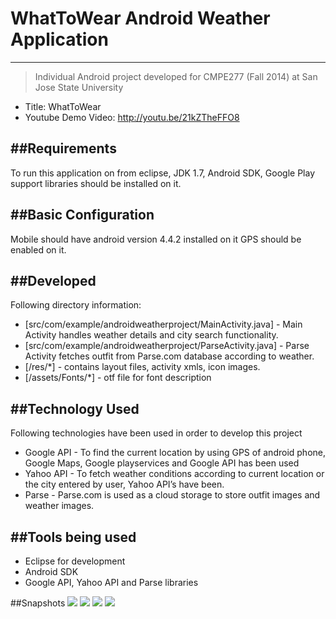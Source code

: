 
# WhatToWear Android Weather Application
--------------

> Individual Android project developed for CMPE277 (Fall 2014) at San Jose State University
- Title: WhatToWear
- Youtube Demo Video: http://youtu.be/21kZTheFFO8

##Requirements
--------------
To run this application on from eclipse, JDK 1.7, Android SDK, Google Play support libraries should be installed on it.

##Basic Configuration
--------------
Mobile should have android version 4.4.2 installed on it
GPS should be enabled on it.


##Developed
--------------
Following directory information:

* [src/com/example/androidweatherproject/MainActivity.java] - Main Activity handles weather details and city search functionality.
* [src/com/example/androidweatherproject/ParseActivity.java] - Parse Activity fetches outfit from Parse.com database according to weather.
* [/res/*] - contains layout files, activity xmls, icon images.
* [/assets/Fonts/*] - otf file for font description


##Technology Used
--------------
Following technologies have been used in order to develop this project

* Google API - To find the current location by using GPS of android phone, Google Maps, Google playservices and Google API has been used
* Yahoo API -  To fetch weather conditions according to current location or the city entered by user, Yahoo API’s have been.
* Parse - Parse.com is used as a cloud storage to store outfit images and weather images.

##Tools being used
--------------
* Eclipse for development
* Android SDK
* Google API, Yahoo API and Parse libraries

##Snapshots
![](https://github.com/iamharleen/WhatToWear-Android-Weather-App/blob/master/assets/images/sanJoseTemp.png)
![](https://github.com/iamharleen/WhatToWear-Android-Weather-App/blob/master/assets/images/sanJoseDress.png)
![](https://github.com/iamharleen/WhatToWear-Android-Weather-App/blob/master/assets/images/LondonTemp.png)
![](https://github.com/iamharleen/WhatToWear-Android-Weather-App/blob/master/assets/images/LondonDress.png)

